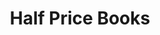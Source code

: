 ---
title: "Half Price Books"
url: /louisville/half-price-books-south-hurstbourne-parkway/
shop: Bücher
---
